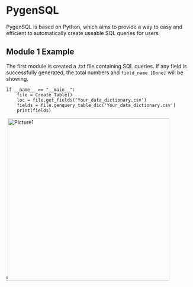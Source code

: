 # PygenSQL
PygenSQL is based on Python, which aims to provide a way to easy and efficient to automatically create useable SQL queries for users

## Module 1 Example

The first module is created a .txt file containing SQL queries. If any field is successfully generated, the total numbers and `field_name [Done]` will be showing. 
```
if __name__ == "__main__":
    file = Create_Table()
    loc = file.get_fields('Your_data_dictionary.csv')
    fields = file.genquery_table_dic('Your_data_dictionary.csv')
    print(fields)
```

!<img width="437" alt="Picture1" src="https://user-images.githubusercontent.com/131559221/233821141-6f9f8e16-0c57-404e-9036-efb644229c82.png">

